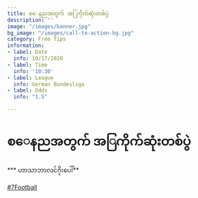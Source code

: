```yaml
---
title: စ‌ေနညအတွက် အ‌ြကိုက်ဆုံးတစ်ပွဲ
description: ''
image: "/images/banner.jpg"
bg_image: "/images/call-to-action-bg.jpg"
category: Free Tips
information:
- label: Date
  info: 10/17/2020
- label: Time
  info: '10:30'
- label: League
  info: German Bundesliga
- label: Odds
  info: "1.5"

---
```

# စ‌ေနညအတွက် အ‌ြကိုက်ဆုံးတစ်ပွဲ

\*** ဟာသာဘာလင်ဂိုးပေါ်**

[#7Football](https://www.facebook.com/hashtag/7football?__eep__=6&__cft__%5B0%5D=AZXxPlhHyZk9KJWfhgGeBkaXIQcLOhvKHQIxa3ITcg8uxwMmDobxFmvmhD1rx74JNfc5vhb4y7IujlHLfX7VeYPDmIE54k0suRCUngfeE8ZZjAXLJmYF25QAGcjx2wvSa3Wb-8MWpxs6JiHa-kPablFbf2AommGEQ-BYJL7tZVy8N8SdRC1TcmkOGsD05a9tIYA&__tn__=*NK-R)